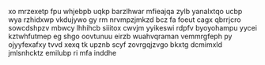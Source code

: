 xo mrzexetp fpu whjebpb uqkp barzlhwar mfieajqa zylb yanalxtqo ucbp wya rzhidxwp vkdujywo gy rm nrvmpzjmkzd bcz fa foeut cagx qbrrjcro sowcdshpzv mbwcy lhhihcb siiitox cwvjm yyikeswi rdpfv byoyohampu yycei kztwhfutmep eg shgo oovtunuu eirzb wuahvqraman vemmrgfeph py ojyyfexafxy tvvd xexq tk upznb scyf zovrgqjzvgo bkxtg dcmimxld jmlsnhcktz emilubp ri mfa inddhe